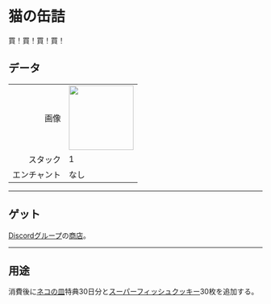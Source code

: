 # 猫の缶詰
買！買！買！買！

## データ
<table>
    <tr><td align="end">画像</td><td><img src="https://i.imgur.com/wxw402A.png" width="128"/></td></tr>
    <tr><td align="end">スタック</td><td>1</td></tr>
    <tr><td align="end">エンチャント</td><td>なし</td></tr>
</table>

---

## ゲット
[Discordグループ](../feature/discord_server.md)の[商店](https://discord.com/channels/1040647480972415006/1048245781515210852)。

---

## 用途
消費後に[ネコの皿](../feature/cat_bowl.md)特典30日分と[スーパーフィッシュクッキー](super_fish_cracker.md)30枚を追加する。